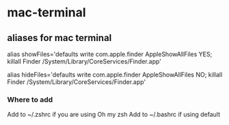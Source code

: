 # mac-terminal
## aliases for mac terminal


alias showFiles='defaults write com.apple.finder AppleShowAllFiles YES; killall Finder /System/Library/CoreServices/Finder.app'

alias hideFiles='defaults write com.apple.finder AppleShowAllFiles NO; killall Finder /System/Library/CoreServices/Finder.app'

### Where to add
Add to ~/.zshrc if you are using Oh my zsh
Add to ~/.bashrc if using default
